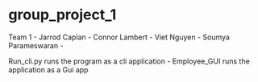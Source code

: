 # group_project_1

Team 1 -
Jarrod Caplan -
Connor Lambert -
Viet Nguyen -
Soumya Parameswaran -

Run_cli.py runs the program as a cli application -
Employee_GUI runs the application as a Gui app
